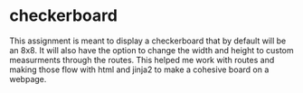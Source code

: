 # checkerboard

This assignment is meant to display a checkerboard that by default will be an 8x8. It will also have the option to change the width and height to custom measurments through the routes. This helped me work with routes and making those flow with html and jinja2 to make a cohesive board on a webpage.
